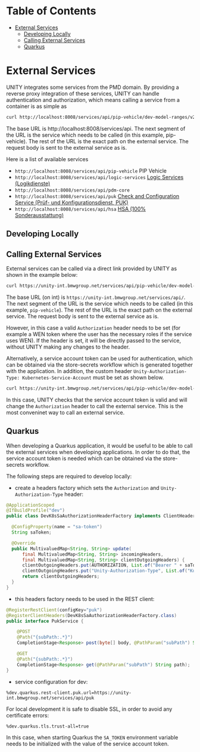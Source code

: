 # Table of Contents

<!-- START doctoc generated TOC please keep comment here to allow auto update -->
<!-- DON'T EDIT THIS SECTION, INSTEAD RE-RUN doctoc TO UPDATE -->

- [External Services](#external-services)
  - [Developing Locally](#developing-locally)
  - [Calling External Services](#calling-external-services)
  - [Quarkus](#quarkus)

<!-- END doctoc generated TOC please keep comment here to allow auto update -->

# External Services

UNITY integrates some services from the PMD domain. By providing a reverse proxy integration of these services,
UNITY can handle authentication and authorization, which means calling a service from a container is as simple as

```bash
curl http://localhost:8008/services/api/pip-vehicle/dev-model-ranges/v2:search -d '{}'
```

The base URL is http://localhost:8008/services/api. The next segment of the URL is the service which needs to be
called (in this example, pip-vehicle).
The rest of the URL is the exact path on the external service. The request body is sent to the external service as is.

Here is a list of available services

* `http://localhost:8008/services/api/pip-vehicle` PIP Vehicle
* `http://localhost:8008/services/api/logic-services`
  [Logic Services (Logikdienste)](https://pmd.bmwgroup.net/lexicon/app/term/LGCS)
* `http://localhost:8008/services/api/pdm-core`
* `http://localhost:8008/services/api/puk`
  [Check and Configuration Service (Prüf- und Konfigurationsdienst, PUK)](https://pmd.bmwgroup.net/lexicon/app/term/PUK)
* `http://localhost:8008/services/api/hsa`
  [HSA (100% Sonderausstattung)](https://pmd.bmwgroup.net/lexicon/app/term/HSA)

## Developing Locally

## Calling External Services

External services can be called via a direct link provided by UNITY as shown in the example below:

```bash
curl https://unity-int.bmwgroup.net/services/api/pip-vehicle/dev-model-ranges/v2:search -d '{}' -H 'Authorization: Bearer <token>'
```

The base URL (on int) is `https://unity-int.bmwgroup.net/services/api/`.
The next segment of the URL is the service which needs to be called (in this example, `pip-vehicle`).
The rest of the URL is the exact path on the external service. The request body is sent to the external service as is.

However, in this case a valid `Authorization` header needs to be set (for example a WEN token where the user has the
necessary roles if the service uses WEN). If the header is set, it will be directly passed to the service,
without UNITY making any changes to the header.

Alternatively, a service account token can be used for authentication, which can be obtained via the store-secrets
workflow which is generated together with the application.
In addition, the custom header `Unity-Authorization-Type: Kubernetes-Service-Account` must be set as shown below.

```bash
curl https://unity-int.bmwgroup.net/services/api/pip-vehicle/dev-model-ranges/v2:search -d '{}' -H 'Authorization: Bearer <sa-token>' -H 'Unity-Authorization-Type: Kubernetes-Service-Account'
```

In this case, UNITY checks that the service account token is valid and will change the `Authorization` header to call
the external service. This is the most conveninet way to call an external service.

## Quarkus

When developing a Quarkus application, it would be useful to be able to call the external services when developing
applications. In order to do that, the service account token is
needed which can be obtained via the store-secrets workflow.

The following steps are required to develop locally:

- create a headers factory which sets the `Authorization` and `Unity-Authorization-Type` header:

```java
@ApplicationScoped
@IfBuildProfile("dev")
public class DevK8sSaAuthorizationHeaderFactory implements ClientHeadersFactory {

  @ConfigProperty(name = "sa-token")
  String saToken;

  @Override
  public MultivaluedMap<String, String> update(
      final MultivaluedMap<String, String> incomingHeaders,
      final MultivaluedMap<String, String> clientOutgoingHeaders) {
      clientOutgoingHeaders.put(AUTHORIZATION, List.of("Bearer " + saToken));
      clientOutgoingHeaders.put("Unity-Authorization-Type", List.of("Kubernetes-Service-Account"));
      return clientOutgoingHeaders;
  }
}
```

- this headers factory needs to be used in the REST client:

```java
@RegisterRestClient(configKey="puk")
@RegisterClientHeaders(DevK8sSaAuthorizationHeaderFactory.class)
public interface PukService {

    @POST
    @Path("{subPath:.*}")
    CompletionStage<Response> post(byte[] body, @PathParam("subPath") String path);

    @GET
    @Path("{subPath:.*}")
    CompletionStage<Response> get(@PathParam("subPath") String path);
}
```

- service configuration for dev:

```properties
%dev.quarkus.rest-client.puk.url=https://unity-int.bmwgroup.net/services/api/puk
```

For local development it is safe to disable SSL, in order to avoid any certificate errors:

```properties
%dev.quarkus.tls.trust-all=true
```

In this case, when starting Quarkus the `SA_TOKEN` environment variable needs to be initialized with the value of the
service account token.

